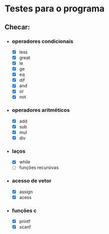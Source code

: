 # Testes para o programa

## Checar:
- ### operadores condicionais
	- [x] less
	- [x] great
	- [x] le
	- [x] ge
	- [x] eq
	- [x] dif
	- [x] and
	- [x] or
	- [x] not

- ### operadores aritméticos
	- [x] add
	- [x] sub
	- [x] mul
	- [x] div

- ### laços
	- [x] while
	- [ ] funções recursivas

- ### acesso de vetor
	- [x] assign
	- [x] acess

- ### funções c
	- [x] printf
	- [x] scanf
